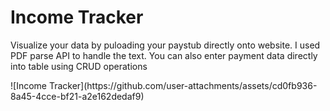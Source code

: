 <h1>Income Tracker</h1>
<p>Visualize your data by puloading your paystub directly onto website. I used PDF parse API to handle the text. You can also enter payment data directly into table using CRUD operations</p>
![Income Tracker](https://github.com/user-attachments/assets/cd0fb936-8a45-4cce-bf21-a2e162dedaf9)
